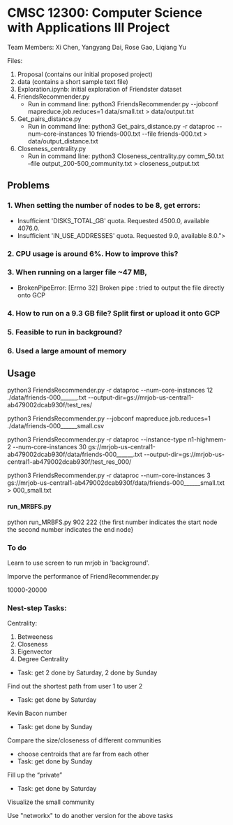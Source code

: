 # CMSC 12300: Computer Science with Applications III Project
Team Members: Xi Chen, Yangyang Dai, Rose Gao, Liqiang Yu

Files:
1. Proposal (contains our initial proposed project)
2. data (contains a short sample text file)
3. Exploration.ipynb: initial exploration of Friendster dataset
4. FriendsRecommender.py
	- Run in command line: python3 FriendsRecommender.py --jobconf mapreduce.job.reduces=1 data/small.txt > data/output.txt
5. Get_pairs_distance.py
	- Run in command line: python3 Get_pairs_distance.py -r dataproc --num-core-instances 10 friends-000.txt --file friends-000.txt > data/output_distance.txt
6. Closeness_centrality.py
	- Run in command line: python3 Closeness_centrality.py comm_50.txt –file output_200-500_community.txt > closeness_output.txt
 

## Problems
### 1. When setting the number of nodes to be 8, get errors: 
 - Insufficient 'DISKS_TOTAL_GB' quota. Requested 4500.0, available 4076.0.
 - Insufficient 'IN_USE_ADDRESSES' quota. Requested 9.0, available 8.0.">

### 2. CPU usage is around 6%. How to improve this?

### 3. When running on a larger file ~47 MB, 

- BrokenPipeError: [Errno 32] Broken pipe
: tried to output the file directly onto GCP

### 4. How to run on a 9.3 GB file? Split first or upload it onto GCP

### 5. Feasible to run in background?

### 6. Used a large amount of memory

## Usage
python3 FriendsRecommender.py -r dataproc --num-core-instances 12 ./data/friends-000______.txt --output-dir=gs://mrjob-us-central1-ab479002dcab930f/test_res/

python3 FriendsRecommender.py --jobconf mapreduce.job.reduces=1 ./data/friends-000______small.csv 


python3 FriendsRecommender.py -r dataproc --instance-type n1-highmem-2 --num-core-instances 30 gs://mrjob-us-central1-ab479002dcab930f/data/friends-000______.txt --output-dir=gs://mrjob-us-central1-ab479002dcab930f/test_res_000/

python3 FriendsRecommender.py -r dataproc --num-core-instances 3 gs://mrjob-us-central1-ab479002dcab930f/data/friends-000______small.txt > 000_small.txt

#### run_MRBFS.py
python run_MRBFS.py 902 222 
{the first number indicates the start node 
the second number indicates the end node}

### To do

Learn to use screen to run mrjob in 'background'.

Imporve the performance of FriendRecommender.py


10000-20000

### Nest-step Tasks:
Centrality:
1. Betweeness
2. Closeness
3. Eigenvector
4. Degree Centrality
- Task: get 2 done by Saturday, 2 done by Sunday

Find out the shortest path from user 1 to user 2
- Task: get done by Saturday

Kevin Bacon number
- Task: get done by Sunday

Compare the size/closeness of different communities
- choose centroids that are far from each other 
- Task: get done by Sunday

Fill up the “private”
- Task: get done by Saturday

Visualize the small community


Use "networkx" to do another version for the above tasks

